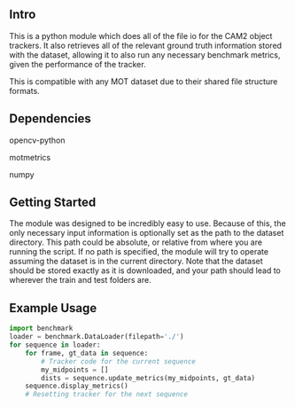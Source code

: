 ## Intro

This is a python module which does all of the file io for the CAM2 object
trackers. It also retrieves all of the relevant ground truth information stored
with the dataset, allowing it to also run any necessary benchmark metrics, given
the performance of the tracker.

This is compatible with any MOT dataset due to their shared file structure formats.

## Dependencies

opencv-python

motmetrics

numpy

## Getting Started

The module was designed to be incredibly easy to use. Because of this, the
only necessary input information is optionally set as the path to the dataset
directory. This path could be absolute, or relative from where you are running
the script. If no path is specified, the module will try to operate assuming
the dataset is in the current directory. Note that the dataset should be stored
exactly as it is downloaded, and your path should lead to wherever the train and test
folders are.

## Example Usage
```python
import benchmark
loader = benchmark.DataLoader(filepath='./')
for sequence in loader:
    for frame, gt_data in sequence:
        # Tracker code for the current sequence
        my_midpoints = []
        dists = sequence.update_metrics(my_midpoints, gt_data)
    sequence.display_metrics()
    # Resetting tracker for the next sequence
```